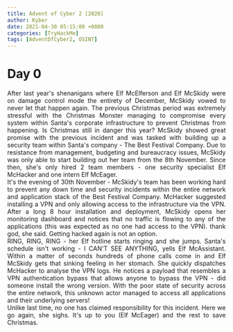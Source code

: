 ```yaml
---
title: Advent of Cyber 2 [2020] 
author: Kyber
date: 2021-04-30 05:15:00 +0800
categories: [TryHackMe]
tags: [AdventOfCyber2, OSINT]
---
```


# Day 0
<div style="text-align: justify">
After last year's shenanigans where Elf McElferson and Elf McSkidy were on damage control mode the entirety of December, McSkidy vowed to never let that happen again. The previous Christmas period was extremely stressful with the Christmas Monster managing to compromise every system within Santa's corporate infrastructure to prevent Christmas from happening. Is Christmas still in danger this year? McSkidy showed great promise with the previous incident and was tasked with building up a security team within Santa's company - The Best Festival Company. Due to resistance from management, budgeting and bureaucracy issues, McSkidy was only able to start building out her team from the 8th November. Since then, she's only hired 2 team members - one security specialist Elf McHacker and one intern Elf McEager.</div>

<div style="text-align: justify">It's the evening of 30th November - McSkidy's team has been working hard to prevent any down time and security incidents within the entire network and application stack of the Best Festival Company. McHacker suggested installing a VPN and only allowing access to the infrastructure via the VPN. After a long 8 hour installation and deployment, McSkidy opens her monitoring dashboard and notices that no traffic is flowing to any of the applications (this was expected as no one had access to the VPN). thank god, she said. Getting hacked again is not an option.</div>

<div style="text-align: justify">RING, RING, RING - her Elf hotline starts ringing and she jumps. Santa's schedule isn't working - I CAN'T SEE ANYTHING, yells Elf McAssistant. Within a matter of seconds hundreds of phone calls come in and Elf McSkidy gets that sinking feeling in her stomach. She quickly dispatches McHacker to analyse the VPN logs. He notices a payload that resembles a VPN authentication bypass that allows anyone to bypass the VPN - did someone install the wrong version. With the poor state of security across the entire network, this unknown actor managed to access all applications and their underlying servers!</div>

<div style="text-align: justify">Unlike last time, no one has claimed responsibility for this incident. Here we go again, she sighs. It's up to you (Elf McEager) and the rest to save Christmas.
</div>

